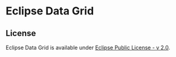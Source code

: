
# Eclipse Data Grid

## License

Eclipse Data Grid is available under [Eclipse Public License - v 2.0](LICENSE).
